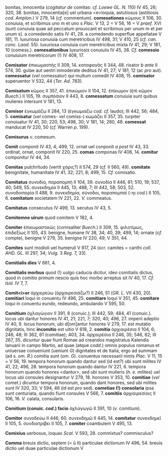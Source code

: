 bonitas, innocentia (*cogitatur de* comitas: *cf. Loewe GL. N.* 110) IV
45, 26; 320, 38. bonitas, innocentia[e] uel urbana \<e\>loquia,
astutiosus (astitiosis *cod. Amplon.*) V 279, 14 (*cf.* commentum).
**comesationes** κώμους II 106, 30. conuiuia, et scribimus uno m et uno
s *Plac.* V 13, 2 = V 56, 16 = V *praef.* XVI (sunt conuiuia quae ad
peccatum prouocant et scribimus per unum m et per unum s). a comedendo
satis IV 41, 28. a comedendo superflue appellatae V 181, 11. luxuriosa
conuiuia cum meretricibus IV 498, 31; V 410, 25 (*cf. can. conc.
Laod.* 55). luxuriosa conuiuia cum meretricibus mixta IV 41, 29; V 181,
10 (comess.). **comesationibus** luxuriosis conuiuiis IV 45, 38. *Cf.*
**comessio** conuiuium meretricorum (!) IV 408, 17.

**Comisator** ἐπικωμαστής II 309, 14. καταφαγᾶς II 344, 48. rixator *b
ante* II 574, 30. gulae aut uentri inmoderate deditus IV 41, 27; V 181,
12 (ac *pro* aut). **comessatur** (*vel* comessator) qui multum comedit
IV 408, 15. **comisator** superuentor V 532, 44 (*Ter. Ad.* 783).

**Comisatum** κῶμος II 357, 41. ἐπικώμιον II 104, 12. ἐπίκωμον (ἐπὶ
κῶμον *Buech.*) II 105, 19. συμπόσιον II 443, 8. **comessatum** conuiuia
sunt quibus mulieres intersunt V 181, 13.

**Comisor** ἐγκωμάζω II 284, 13 (ἐγκωμιαζω *cod. cf.* laudo); III 442,
56; 484, 5. **comisatur** (*vel* comes- *vel* comiss-) κωμάζει II 357,
35. turpiter conuiuatur IV 41, 30; 220, 53; 498, 30; V 181, 14; 280, 48.
**comessat** manducat IV 220, 50 (*cf.* Warren *p.* 199).

**Comisurus** *v.* comesum.

**Comit** componit IV 43, 4; 499, 12. ornat uel conponit *a post* IV 43,
33. ordinat, ornat, componit IV 220, 25. **comas** componas IV 408, 14.
**comitur** componitur IV 44, 34.

**Comitas** pulchritudo (vertit χάρις?) II 574, 29 (*cf.* II 560, 49).
**comitate** benignitate, humanitate IV 41, 32; 221, 8; 499, 15. *Cf.*
comisatio.

**Comitatus** συνοδία, παραπομπή II 104, 39. συνοδία II 446, 61; 510,
19; 537, 40; 549, 55. συνεκδημία II 445, 13; 488, 7; III 442, 58; 503,
52. συνοδοιπορία II 488, 9. συνεκδημία, σύνοδοι, παραπομπαί (-ηι *cod.*)
II 105, 6. **comitatum** societatem IV 221, 22. *V.* commeatus.

**Comitatus** consecutus IV 499, 13. secutus IV 43, 5.

**Comitemne uirum** quod comitem V 182, 4.

**Comiter** ἐπικωμαστικῶς (comisaliter *Buech.*) II 309, 15. φιλοτίμως,
ἐπιδεξίως II 105, 43. benigne, humane IV 38, 34; 40, 39; 499, 14; ornate
(*cf.* compte), benigne V 279, 35. benigne IV 220, 49; V 351, 44.

**Comites** sunt modioli uel humeruli V 617, 24 (*scr.* camites = canthi
*coll. AHD. GL.* III 297, 34; *Vulg.* 3 *Reg.* 7, 33).

**Comitialis dies** V 661, 4.

**Comitialis morbus** quod (!) uulgo caducia dicitur, ideo comitialis
dictus, quod in comitio primum nescio quis hoc morbo arreptus sit IV 40,
17. *Cf. Isid.* IV 7, 7.

**Comit\<i\>or** ἀρχιερεύω (ἀρχαιρεσιάζω?) II 246, 51 (*GR. L.* VII 430,
20). **comi­tiari** loqui in conuentu IV 496, 25. **comitiare** loqui V
351, 45. **comitare** loqui in conuentu eundo, redeundo, am­bulando V
595, 50.

**Comitium** ὀχλαγώγιον II 391, 8 (conuic.); III 442, 59; 484, 41
(conuic.). locus ubi dantur honores IV 41, 21; 221, 7; 320, 40; 496, 27.
imperii adeptio IV 40, 9. locus honorum, ubi d[om]antur honores V 279,
17. est mutatio dignitatis, hinc **incomitio** est uitio V 618, 2.
**comitia** ἀρχιαιρέσια II 104, 6; 246, 48; III 362, 61 (comitiae); 403,
34. ἀρχαιρέσια II 246, 35; 546, 62; III 267, 35. dicuntur quae fiunt
Romae ad creandos magistratus Kalendis Ianuarii in campo Martio, ad quae
(atque *codd.*) omnis populus romanus et uniuersae conueniunt (ueniunt
*G*) dignitates et de Italia, ergo ad summam (ad s. *om. R.*) comitia
sunt (*om. G*). conuentus necessarii nimis *Plac.* V 11, 15 = V 56,
19. tempora honorum quando dantur sed (id est?) ubi sunt milites IV 41,
22; 496, 28. tempora honorum quando dantur IV 221, 6. tempora honorum
quando honores \<dantur\>, sed ubi sunt mulieris (*h. e.* milites) uel
locus ubi consules designantur V 279, 18. honores V 353, 10.
**comitiae** (*vel* comet.) dicuntur tempora honorum, quando dant
honores, sed ubi milites sunt IV 320, 33; V 594, 46 (id est *pro* sed).
**cometiae (!) consolaria** ipsa sunt centuriata, quando fiunt
consules V 566, 7. **comitiis** ἀρχιαιρεσίοις II 106, 16. *V.* calata,
consularis.

**Comitium (conuic. *cod.*) facio** ὀχλαγωγῶ II 391, 10 (*v.*
comitium).

**Comitor** συνοδεύω II 446, 60. συνεκδημῶ II 445, 14. **comitatur**
συνεκδημεῖ II 105, 5. συνδιατρίβει II 105, 7. **comiter** coambulem V
495, 13.

**Comixius** uerbosus, loquax *Scal.* V 593, 28. commixtus? commisculus?

**Comma** breuis dictio, septem (= ū II) particulae dictionum IV 496,
54. breuis dictio uel duae particulae dictionum V
